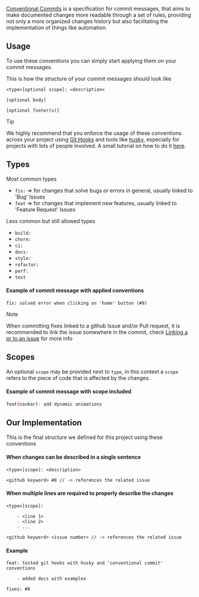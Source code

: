 [Conventional Commits](https://www.conventionalcommits.org/en/v1.0.0/) is a specification for commit messages, that aims to make documented changes more readable through a set of rules, providing not only a more organized changes history but also facilitating the implementation of things like automation.

## Usage

To use these conventions you can simply start applying them on your commit messages.

This is how the structure of your commit messages should look like

```
<type>[optional scope]: <description>

[optional body]

[optional footer(s)]
```

>[!TIP]
>We highly recommend that you enforce the usage of these conventions across your project using [Git Hooks](https://git-scm.com/book/en/v2/Customizing-Git-Git-Hooks) and tools like [husky](https://typicode.github.io/husky/), especially for projects with lots of people involved. A small tutorial on how to do it [here](#).

## Types

Most common types
- `fix:` => for changes that solve bugs or errors in general, usually linked to 'Bug' Issues
- `feat` => for changes that implement new features, usually linked to 'Feature Request' Issues

Less common but still allowed types
- `build:`
- `chore:`
- `ci:`
- `docs:`
- `style:`
- `refactor:`
- `perf:`
- `test`

#### Example of commit message with applied conventions
```
fix: solved error when clicking on 'home' button (#9)
```
>[!NOTE]
>When committing fixes linked to a github Issue and/or Pull request, it is recommended to link the issue somewhere in the commit, check [Linking a pr to an issue](https://docs.github.com/en/issues/tracking-your-work-with-issues/linking-a-pull-request-to-an-issue) for more info

## Scopes

An optional `scope` may be provided next to `type`, in this context a `scope` refers to the piece of code that is affected by the changes.

#### Example of commit message with scope included
```bash
feat(navbar): add dynamic animations
```

## Our Implementation
This is the final structure we defined for this project using these conventions

#### When changes can be described in a single sentence
```
<type>[scope]: <description>

<github keyword> #8 // -> references the related issue
```

#### When multiple lines are required to properly describe the changes
```
<type>[scope]: 

    - <line 1>
    - <line 2>
    - ...

<github keyword> <issue number> // -> references the related issue
```

#### Example
```
feat: tested git hooks with husky and 'conventional commit' conventions
    
    - added docs with examples

fixes: #8
```
